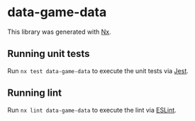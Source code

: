 # data-game-data

This library was generated with [Nx](https://nx.dev).

## Running unit tests

Run `nx test data-game-data` to execute the unit tests via [Jest](https://jestjs.io).

## Running lint

Run `nx lint data-game-data` to execute the lint via [ESLint](https://eslint.org/).

